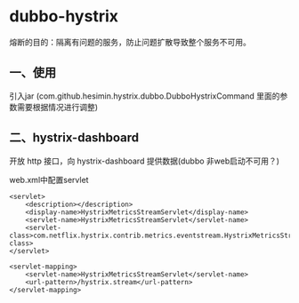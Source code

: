 # dubbo-hystrix

熔断的目的：隔离有问题的服务，防止问题扩散导致整个服务不可用。

## 一、使用

引入jar  (com.github.hesimin.hystrix.dubbo.DubboHystrixCommand 里面的参数需要根据情况进行调整)

## 二、hystrix-dashboard

开放 http 接口，向 hystrix-dashboard 提供数据(dubbo 非web启动不可用？)

web.xml中配置servlet

    <servlet>  
        <description></description>  
        <display-name>HystrixMetricsStreamServlet</display-name>  
        <servlet-name>HystrixMetricsStreamServlet</servlet-name>  
        <servlet-class>com.netflix.hystrix.contrib.metrics.eventstream.HystrixMetricsStreamServlet</servlet-class>  
    </servlet>  
  
    <servlet-mapping>  
        <servlet-name>HystrixMetricsStreamServlet</servlet-name>  
        <url-pattern>/hystrix.stream</url-pattern>  
    </servlet-mapping>